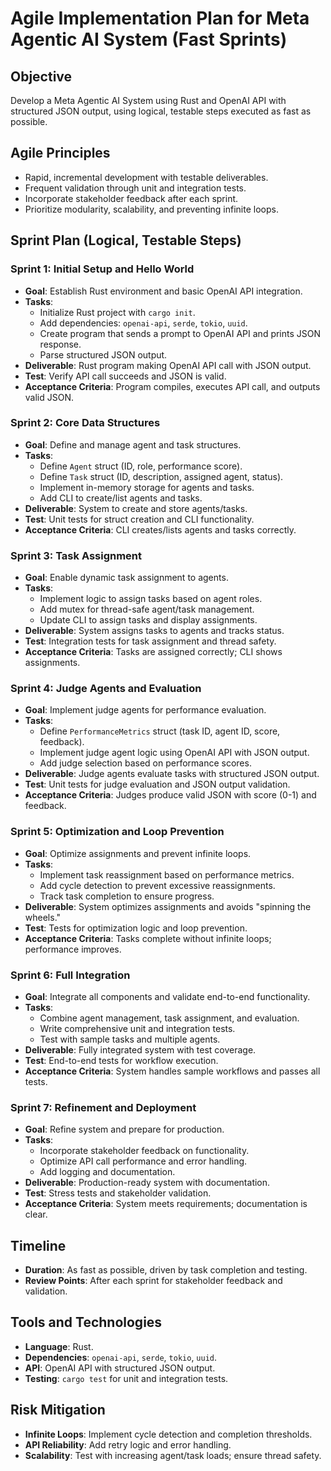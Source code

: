 # Agile Implementation Plan for Meta Agentic AI System (Fast Sprints)

## Objective
Develop a Meta Agentic AI System using Rust and OpenAI API with structured JSON output, using logical, testable steps executed as fast as possible.

## Agile Principles
- Rapid, incremental development with testable deliverables.
- Frequent validation through unit and integration tests.
- Incorporate stakeholder feedback after each sprint.
- Prioritize modularity, scalability, and preventing infinite loops.

## Sprint Plan (Logical, Testable Steps)

### Sprint 1: Initial Setup and Hello World
- **Goal**: Establish Rust environment and basic OpenAI API integration.
- **Tasks**:
  - Initialize Rust project with `cargo init`.
  - Add dependencies: `openai-api`, `serde`, `tokio`, `uuid`.
  - Create program that sends a prompt to OpenAI API and prints JSON response.
  - Parse structured JSON output.
- **Deliverable**: Rust program making OpenAI API call with JSON output.
- **Test**: Verify API call succeeds and JSON is valid.
- **Acceptance Criteria**: Program compiles, executes API call, and outputs valid JSON.

### Sprint 2: Core Data Structures
- **Goal**: Define and manage agent and task structures.
- **Tasks**:
  - Define `Agent` struct (ID, role, performance score).
  - Define `Task` struct (ID, description, assigned agent, status).
  - Implement in-memory storage for agents and tasks.
  - Add CLI to create/list agents and tasks.
- **Deliverable**: System to create and store agents/tasks.
- **Test**: Unit tests for struct creation and CLI functionality.
- **Acceptance Criteria**: CLI creates/lists agents and tasks correctly.

### Sprint 3: Task Assignment
- **Goal**: Enable dynamic task assignment to agents.
- **Tasks**:
  - Implement logic to assign tasks based on agent roles.
  - Add mutex for thread-safe agent/task management.
  - Update CLI to assign tasks and display assignments.
- **Deliverable**: System assigns tasks to agents and tracks status.
- **Test**: Integration tests for task assignment and thread safety.
- **Acceptance Criteria**: Tasks are assigned correctly; CLI shows assignments.

### Sprint 4: Judge Agents and Evaluation
- **Goal**: Implement judge agents for performance evaluation.
- **Tasks**:
  - Define `PerformanceMetrics` struct (task ID, agent ID, score, feedback).
  - Implement judge agent logic using OpenAI API with JSON output.
  - Add judge selection based on performance scores.
- **Deliverable**: Judge agents evaluate tasks with structured JSON output.
- **Test**: Unit tests for judge evaluation and JSON output validation.
- **Acceptance Criteria**: Judges produce valid JSON with score (0-1) and feedback.

### Sprint 5: Optimization and Loop Prevention
- **Goal**: Optimize assignments and prevent infinite loops.
- **Tasks**:
  - Implement task reassignment based on performance metrics.
  - Add cycle detection to prevent excessive reassignments.
  - Track task completion to ensure progress.
- **Deliverable**: System optimizes assignments and avoids "spinning the wheels."
- **Test**: Tests for optimization logic and loop prevention.
- **Acceptance Criteria**: Tasks complete without infinite loops; performance improves.

### Sprint 6: Full Integration
- **Goal**: Integrate all components and validate end-to-end functionality.
- **Tasks**:
  - Combine agent management, task assignment, and evaluation.
  - Write comprehensive unit and integration tests.
  - Test with sample tasks and multiple agents.
- **Deliverable**: Fully integrated system with test coverage.
- **Test**: End-to-end tests for workflow execution.
- **Acceptance Criteria**: System handles sample workflows and passes all tests.

### Sprint 7: Refinement and Deployment
- **Goal**: Refine system and prepare for production.
- **Tasks**:
  - Incorporate stakeholder feedback on functionality.
  - Optimize API call performance and error handling.
  - Add logging and documentation.
- **Deliverable**: Production-ready system with documentation.
- **Test**: Stress tests and stakeholder validation.
- **Acceptance Criteria**: System meets requirements; documentation is clear.

## Timeline
- **Duration**: As fast as possible, driven by task completion and testing.
- **Review Points**: After each sprint for stakeholder feedback and validation.

## Tools and Technologies
- **Language**: Rust.
- **Dependencies**: `openai-api`, `serde`, `tokio`, `uuid`.
- **API**: OpenAI API with structured JSON output.
- **Testing**: `cargo test` for unit and integration tests.

## Risk Mitigation
- **Infinite Loops**: Implement cycle detection and completion thresholds.
- **API Reliability**: Add retry logic and error handling.
- **Scalability**: Test with increasing agent/task loads; ensure thread safety.